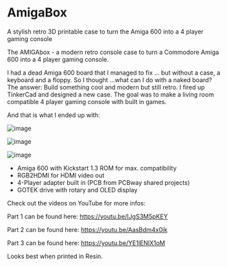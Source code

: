 # AmigaBox
A stylish retro 3D printable case to turn the Amiga 600 into a 4 player gaming console

The AMIGAbox - a modern retro console case to turn a Commodore Amiga 600 into a 4 player gaming console.

I had a dead Amiga 600 board that I managed to fix ... but without a case, a keyboard and a floppy. So I thought ...what can I do with a naked board? The answer: Build something cool and modern but still retro. I fired up TinkerCad and designed a new case. The goal was to make a living room compatible 4 player gaming console with built in games.

And that is what I ended up with:

![image](https://github.com/user-attachments/assets/b3b94d06-3b29-478b-acef-195b2d253c74)

![image](https://github.com/user-attachments/assets/33da06a2-eb71-40a1-bdf6-96b522b802c8)

![image](https://github.com/user-attachments/assets/9396db08-0d36-4e55-b64a-dcee82f0e838)


- Amiga 600 with Kickstart 1.3 ROM for max. compatibility
- RGB2HDMI for HDMI video out
- 4-Player adapter built in (PCB from PCBway shared projects)
- GOTEK drive with rotary and OLED display

Check out the videos on YouTube for more infos: 

Part 1 can be found here: https://youtu.be/IJgS3M5pKEY

Part 2 can be found here: https://youtu.be/AasBdm4x0ik

Part 3 can be found here: https://youtu.be/YE1lENlX1oM


Looks best when printed in Resin.
